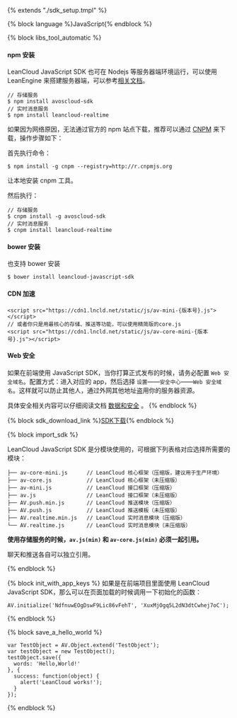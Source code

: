 {% extends "./sdk_setup.tmpl" %}

{% block language %}JavaScript{% endblock %} 

{% block libs_tool_automatic %}

#### npm 安装

LeanCloud JavaScript SDK 也可在 Nodejs 等服务器端环境运行，可以使用 LeanEngine 来搭建服务器端，可以参考[相关文档](https://leancloud.cn/docs/leanengine_guide-node.html)。

```
// 存储服务
$ npm install avoscloud-sdk
// 实时消息服务
$ npm install leancloud-realtime
```
如果因为网络原因，无法通过官方的 npm 站点下载，推荐可以通过 [CNPM](https://cnpmjs.org/) 来下载，操作步骤如下：

首先执行命令：

```
$ npm install -g cnpm --registry=http://r.cnpmjs.org
```
让本地安装 cnpm 工具。

然后执行：

```
// 存储服务
$ cnpm install -g avoscloud-sdk 
// 实时消息服务
$ cnpm install leancloud-realtime
```

#### bower 安装

也支持 bower 安装

```
$ bower install leancloud-javascript-sdk
```

#### CDN 加速

```
<script src="https://cdn1.lncld.net/static/js/av-mini-{版本号}.js"></script>
// 或者你只是用最核心的存储、推送等功能，可以使用精简版的core.js
<script src="https://cdn1.lncld.net/static/js/av-core-mini-{版本号}.js"></script>
```

#### Web 安全

如果在前端使用 JavaScript SDK，当你打算正式发布的时候，请务必配置 `Web 安全域名`。配置方式：进入对应的 app，然后选择 `设置`——`安全中心`——`Web 安全域名`。这样就可以防止其他人，通过外网其他地址盗用你的服务器资源。

具体安全相关内容可以仔细阅读文档 [数据和安全](data_security.html) 。
{% endblock %}

{% block sdk_download_link %}[SDK下载](sdk_down.html){% endblock %}

{% block import_sdk %}

LeanCloud JavaScript SDK 是分模块使用的，可根据下列表格对应选择所需要的模块：

```
├── av-core-mini.js      // LeanCloud 核心框架（压缩版，建议用于生产环境）
├── av-core.js           // LeanCloud 核心框架（未压缩版）
├── av-mini.js           // LeanCloud 接口框架（压缩版）
├── av.js                // LeanCloud 接口框架（未压缩版）
├── AV.push.min.js       // LeanCloud 推送模块（压缩版）
├── AV.push.js           // LeanCloud 推送模板（未压缩版）
├── AV.realtime.min.js   // LeanCloud 实时消息模块（压缩版）
└── AV.realtime.js       // LeanCloud 实时消息模块（未压缩版）
```
**使用存储服务的时候，`av.js(min)` 和 `av-core.js(min)`  必须一起引用。**

聊天和推送各自可以独立引用。

{% endblock %}

{% block init_with_app_keys %}
如果是在前端项目里面使用 LeanCloud JavaScript SDK，那么可以在页面加载的时候调用一下初始化的函数：

```
AV.initialize('NdfnuwEOgDswF9Lic86vFehT', 'XuxMjOgq5L2dN3dtCwhej7oC');
```



{% endblock %}

{% block save_a_hello_world %}

```
var TestObject = AV.Object.extend('TestObject');
var testObject = new TestObject();
testObject.save({
  words: 'Hello,World!'
}, {
  success: function(object) {
    alert('LeanCloud works!');
  }
});
```
{% endblock %}